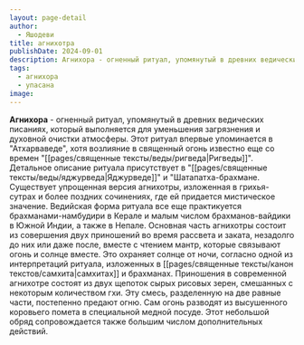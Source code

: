 ```yaml
---
layout: page-detail
author:
  - Яшодеви
title: агнихотра
publishDate: 2024-09-01
description: Агнихора - огненный ритуал, упомянутый в древних ведических писаниях, который выполняется для уменьшения загрязнения и духовной очистки атмосферы.
tags:
  - агнихора
  - упасана
image:
---
```

**Агнихора** - огненный ритуал, упомянутый в древних ведических писаниях, который выполняется для уменьшения загрязнения и духовной очистки атмосферы. Этот ритуал впервые упоминается в "Атхарваведе", хотя возлияние в священный огонь известно еще со времен "[[pages/священные тексты/веды/ригведа|Ригведы]]". Детальное описание ритуала присутствует в "[[pages/священные тексты/веды/яджурведа|Яджурведе]]" и "Шатапатха-брахмане. Существует упрощенная версия агнихотры, изложенная в грихья-сутрах и более поздних сочинениях, где ей придается мистическое значение. Ведийская форма ритуала все еще практикуется брахманами-намбудири в Керале и малым числом брахманов-вайдики в Южной Индии, а также в Непале.
Основная часть агнихотры состоит из совершения двух приношений во время рассвета и заката, незадолго до них или даже после, вместе с чтением мантр, которые связывают огонь и солнце вместе. Это охраняет солнце от ночи, согласно одной из интерпретаций ритуала, изложенных в [[pages/священные тексты/канон текстов/самхита|самхитах]] и брахманах. Приношения в современной агнихотре состоят из двух щепоток сырых рисовых зерен, смешанных с некоторым количеством гхи. Эту смесь, разделенную на две равные части, постепенно предают огню. Сам огонь разводят из высушенного коровьего помета в специальной медной посуде. Этот небольшой обряд сопровождается также большим числом дополнительных действий.

